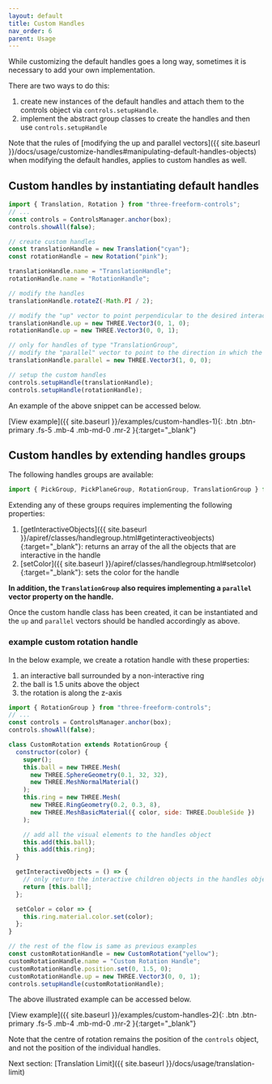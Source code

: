 ```yaml
---
layout: default
title: Custom Handles
nav_order: 6
parent: Usage
---
```


While customizing the default handles goes a long way, sometimes it is necessary to add your own implementation.

There are two ways to do this:

1. create new instances of the default handles and attach them to the controls object via `controls.setupHandle`.
2. implement the abstract group classes to create the handles and then use `controls.setupHandle`

Note that the rules of [modifying the up and parallel vectors]({{ site.baseurl }}/docs/usage/customize-handles#manipulating-default-handles-objects) when modifying the default handles, applies to custom handles as well.

## Custom handles by instantiating default handles

```js
import { Translation, Rotation } from "three-freeform-controls";
// ...
const controls = ControlsManager.anchor(box);
controls.showAll(false);

// create custom handles
const translationHandle = new Translation("cyan");
const rotationHandle = new Rotation("pink");

translationHandle.name = "TranslationHandle";
rotationHandle.name = "RotationHandle";

// modify the handles
translationHandle.rotateZ(-Math.PI / 2);

// modify the "up" vector to point perpendicular to the desired interaction plane of the object
translationHandle.up = new THREE.Vector3(0, 1, 0);
rotationHandle.up = new THREE.Vector3(0, 0, 1);

// only for handles of type "TranslationGroup",
// modify the "parallel" vector to point to the direction in which the handle is pointing
translationHandle.parallel = new THREE.Vector3(1, 0, 0);

// setup the custom handles
controls.setupHandle(translationHandle);
controls.setupHandle(rotationHandle);
```

An example of the above snippet can be accessed below.

[View example]({{ site.baseurl }}/examples/custom-handles-1){: .btn .btn-primary .fs-5 .mb-4 .mb-md-0 .mr-2 }{:target="_blank"}

## Custom handles by extending handles groups

The following handles groups are available:

```js
import { PickGroup, PickPlaneGroup, RotationGroup, TranslationGroup } from "three-freeform-controls";
```

Extending any of these groups requires implementing the following properties:

1. [getInteractiveObjects]({{ site.baseurl }}/apiref/classes/handlegroup.html#getinteractiveobjects){:target="_blank"}: returns an array of the all the objects that are interactive in the handle
2. [setColor]({{ site.baseurl }}/apiref/classes/handlegroup.html#setcolor){:target="_blank"}: sets the color for the handle

**In addition, the `TranslationGroup` also requires implementing a `parallel` vector property on the handle.**

Once the custom handle class has been created, it can be instantiated and the `up` and `parallel` vectors should be handled accordingly as above.

### example custom rotation handle

In the below example, we create a rotation handle with these properties:

1. an interactive ball surrounded by a non-interactive ring
2. the ball is 1.5 units above the object
3. the rotation is along the z-axis

```js
import { RotationGroup } from "three-freeform-controls";
// ...
const controls = ControlsManager.anchor(box);
controls.showAll(false);

class CustomRotation extends RotationGroup {
  constructor(color) {
    super();
    this.ball = new THREE.Mesh(
      new THREE.SphereGeometry(0.1, 32, 32),
      new THREE.MeshNormalMaterial()
    );
    this.ring = new THREE.Mesh(
      new THREE.RingGeometry(0.2, 0.3, 8),
      new THREE.MeshBasicMaterial({ color, side: THREE.DoubleSide })
    );

    // add all the visual elements to the handles object
    this.add(this.ball);
    this.add(this.ring);
  }

  getInteractiveObjects = () => {
    // only return the interactive children objects in the handles object
    return [this.ball];
  };

  setColor = color => {
    this.ring.material.color.set(color);
  };
}

// the rest of the flow is same as previous examples
const customRotationHandle = new CustomRotation("yellow");
customRotationHandle.name = "Custom Rotation Handle";
customRotationHandle.position.set(0, 1.5, 0);
customRotationHandle.up = new THREE.Vector3(0, 0, 1);
controls.setupHandle(customRotationHandle);
```

The above illustrated example can be accessed below.

[View example]({{ site.baseurl }}/examples/custom-handles-2){: .btn .btn-primary .fs-5 .mb-4 .mb-md-0 .mr-2 }{:target="_blank"}

Note that the centre of rotation remains the position of the `controls` object, and not the position of the individual handles.

Next section: [Translation Limit]({{ site.baseurl }}/docs/usage/translation-limit)
